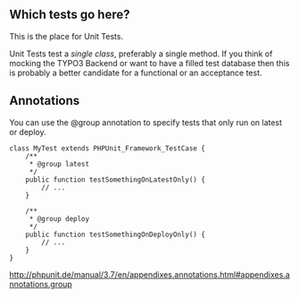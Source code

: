 Which tests go here?
--------------------

This is the place for Unit Tests.

Unit Tests test a *single class*, preferably a single method.
If you think of mocking the TYPO3 Backend or want to have a filled test database then
this is probably a better candidate for a functional or an acceptance test.


Annotations
-----------

You can use the @group annotation to specify tests that only run on latest or deploy.

	class MyTest extends PHPUnit_Framework_TestCase {
		/**
		 * @group latest
		 */
		public function testSomethingOnLatestOnly() {
			// ...
		}

		/**
		 * @group deploy
		 */
		public function testSomethingOnDeployOnly() {
			// ...
		}
	}

http://phpunit.de/manual/3.7/en/appendixes.annotations.html#appendixes.annotations.group

